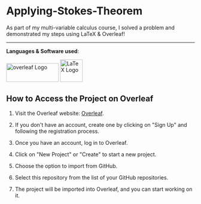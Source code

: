 # Applying-Stokes-Theorem

As part of my multi-variable calculus course, I solved a problem and demonstrated my steps using LaTeX &amp; Overleaf!

---
**Languages & Software used**:

<img src="https://github.com/LydiaAlem/Applying-Stokes-Theorem/assets/107647071/a55dcd53-66b1-4437-b64b-2fc759a02624" alt="overleaf Logo" width="140" height="50">
<img src="https://github.com/LydiaAlem/Applying-Stokes-Theorem/assets/107647071/7586c7d7-2255-4bb6-9b6e-4cb0573b4c23" alt="LaTeX Logo" width="60" height="60">

## How to Access the Project on Overleaf

1. Visit the Overleaf website: [Overleaf](https://www.overleaf.com).

2. If you don't have an account, create one by clicking on "Sign Up" and following the registration process.

3. Once you have an account, log in to Overleaf.

4. Click on "New Project" or "Create" to start a new project.

5. Choose the option to import from GitHub.

6. Select this repository from the list of your GitHub repositories.

7. The project will be imported into Overleaf, and you can start working on it.

